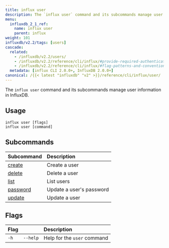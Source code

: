 ```yaml
---
title: influx user
description: The `influx user` command and its subcommands manage user information in InfluxDB.
menu:
  influxdb_2_1_ref:
    name: influx user
    parent: influx
weight: 101
influxdb/v2.2/tags: [users]
cascade:
  related:
    - /influxdb/v2.2/users/
    - /influxdb/v2.2/reference/cli/influx/#provide-required-authentication-credentials, influx CLI—Provide required authentication credentials
    - /influxdb/v2.2/reference/cli/influx/#flag-patterns-and-conventions, influx CLI—Flag patterns and conventions
  metadata: [influx CLI 2.0.0+, InfluxDB 2.0.0+]
canonical: /{{< latest "influxdb" "v2" >}}/reference/cli/influx/user/
---
```


The `influx user` command and its subcommands manage user information in InfluxDB.

## Usage
```
influx user [flags]
influx user [command]
```

## Subcommands
| Subcommand                                                    | Description              |
|:----------                                                    |:-----------              |
| [create](/influxdb/v2.2/reference/cli/influx/user/create)     | Create a user            |
| [delete](/influxdb/v2.2/reference/cli/influx/user/delete)     | Delete a user            |
| [list](/influxdb/v2.2/reference/cli/influx/user/list)         | List users               |
| [password](/influxdb/v2.2/reference/cli/influx/user/password) | Update a user's password |
| [update](/influxdb/v2.2/reference/cli/influx/user/update)     | Update a user            |

## Flags
| Flag |          | Description                 |
|:---- |:---      |:-----------                 |
| `-h` | `--help` | Help for the `user` command |
